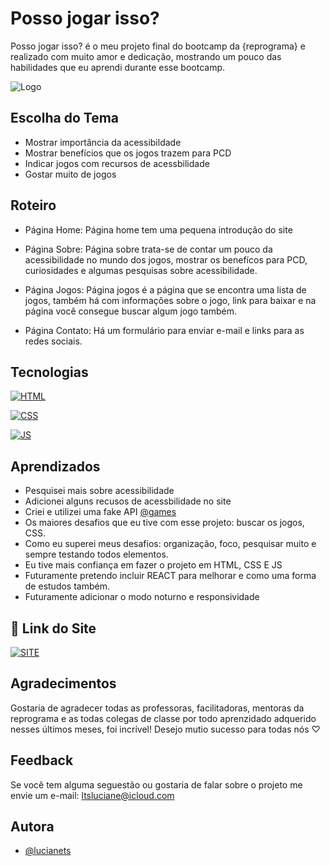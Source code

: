 
# Posso jogar isso?
Posso jogar isso? é o meu projeto final do bootcamp da {reprograma} e realizado com muito amor e dedicação, mostrando um pouco das habilidades que eu aprendi durante esse bootcamp. 

![Logo](https://i.imgur.com/fMFfrsM.png)


## Escolha do Tema

- Mostrar importância da acessibildade 
- Mostrar benefícios que os jogos trazem para PCD
- Indicar jogos com recursos de acessbilidade
- Gostar muito de jogos 


## Roteiro

- Página Home: Página home tem uma pequena introdução do site

- Página Sobre: Página sobre trata-se de contar um pouco da acessibilidade no mundo dos jogos, mostrar os benefícos para PCD, curiosidades e algumas pesquisas sobre acessibilidade. 

- Página Jogos: Página jogos é a página que se encontra uma lista de jogos, também há com informações sobre o jogo, link para baixar e na página você consegue buscar algum jogo também.

- Página Contato: Há um formulário para enviar e-mail e links para as redes sociais.
## Tecnologias

[![HTML](https://img.shields.io/badge/HTML5-E34F26?style=for-the-badge&logo=html5&logoColor=white)]()

[![CSS](https://img.shields.io/badge/CSS3-1572B6?style=for-the-badge&logo=css3&logoColor=white)]()

[![JS](https://img.shields.io/badge/JavaScript-323330?style=for-the-badge&logo=javascript&logoColor=F7DF1E)]()


## Aprendizados

- Pesquisei mais sobre acessibilidade
- Adicionei alguns recusos de acessbilidade no site
- Criei e utilizei uma fake API [@games](https://github.com/lucianets/games)
- Os maiores desafios que eu tive com esse projeto: buscar os jogos, CSS.
- Como eu superei meus desafios: organização, foco, pesquisar muito e sempre testando todos elementos.
- Eu tive mais confiança em fazer o projeto em HTML, CSS E JS 
- Futuramente pretendo incluir REACT para melhorar e como uma forma de estudos também.
- Futuramente adicionar o modo noturno e responsividade

## 🔗 Link do Site
[![SITE](https://img.shields.io/badge/website-000000?style=for-the-badge&logo=About.me&logoColor=white)](https://possojogarisso.netlify.app/index.html)

## Agradecimentos

Gostaria de agradecer todas as professoras, facilitadoras, mentoras da reprograma e as todas colegas de classe por todo aprenzidado adquerido nesses últimos meses, foi incrível! Desejo mutio sucesso para todas nós  ♡

## Feedback

Se você tem alguma seguestão ou gostaria de falar sobre o projeto me envie um e-mail: ltsluciane@icloud.com

## Autora

- [@lucianets](https://github.com/lucianets)



